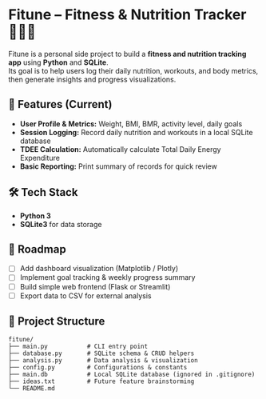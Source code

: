 # Fitune – Fitness & Nutrition Tracker 🏋️‍♂️🥗

Fitune is a personal side project to build a **fitness and nutrition tracking app** using **Python** and **SQLite**.  
Its goal is to help users log their daily nutrition, workouts, and body metrics, then generate insights and progress visualizations.

## 🔑 Features (Current)

- **User Profile & Metrics:** Weight, BMI, BMR, activity level, daily goals  
- **Session Logging:** Record daily nutrition and workouts in a local SQLite database  
- **TDEE Calculation:** Automatically calculate Total Daily Energy Expenditure  
- **Basic Reporting:** Print summary of records for quick review  

## 🛠️ Tech Stack

- **Python 3**
- **SQLite3** for data storage

## 🧭 Roadmap

- [ ] Add dashboard visualization (Matplotlib / Plotly)
- [ ] Implement goal tracking & weekly progress summary
- [ ] Build simple web frontend (Flask or Streamlit)
- [ ] Export data to CSV for external analysis

## 📂 Project Structure

```text
fitune/
├── main.py           # CLI entry point
├── database.py       # SQLite schema & CRUD helpers
├── analysis.py       # Data analysis & visualization
├── config.py         # Configurations & constants
├── main.db           # Local SQLite database (ignored in .gitignore)
├── ideas.txt         # Future feature brainstorming
└── README.md
